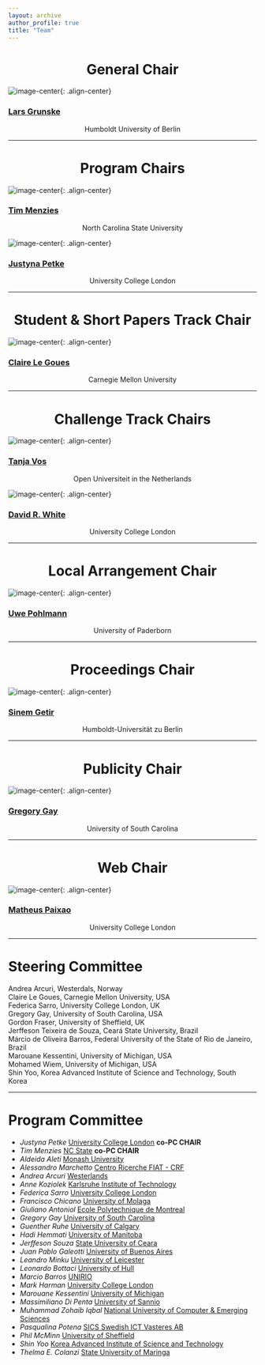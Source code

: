 ```yaml
---
layout: archive
author_profile: true
title: "Team"
---
```


<link rel="stylesheet" href="../css/organization.css">

<h1 style="text-align: center;" markdown="1">General Chair</h1>

![image-center](/images/lars.jpg){: .align-center}
<h3 class="person" markdown="1"><a href="https://www.informatik.hu-berlin.de/de/Members/lars-grunske" target="_blank">Lars Grunske</a></h3>
<center>Humboldt University of Berlin</center>

---

<h1 style="text-align: center;" markdown="1">Program Chairs</h1>

![image-center](/images/tim.jpg){: .align-center}
<h3 class="person" markdown="1"><a href="http://menzies.us/" target="_blank">Tim Menzies</a></h3>
<center>North Carolina State University</center>

![image-center](/images/justyna.jpg){: .align-center}
<h3 class="person" markdown="1"><a href="http://www0.cs.ucl.ac.uk/staff/J.Petke/" target="_blank">Justyna Petke</a></h3>
<center>University College London</center>

---

<h1 style="text-align: center;" markdown="1">Student & Short Papers Track Chair</h1>

![image-center](/images/claire.jpg){: .align-center}
<h3 class="person" markdown="1"><a href="https://clairelegoues.com/" target="_blank">Claire Le Goues</a></h3>
<center>Carnegie Mellon University</center>

---

<h1 style="text-align: center;" markdown="1">Challenge Track Chairs</h1>

![image-center](/images/tanja.png){: .align-center}
<h3 class="person" markdown="1"><a href="http://tanjavos.com/" target="_blank">Tanja Vos</a></h3>
<center>Open Universiteit in the Netherlands</center>

![image-center](/images/david.jpg){: .align-center}
<h3 class="person" markdown="1"><a href="http://www.davidrwhite.co.uk/" target="_blank">David R. White</a></h3>
<center>University College London</center>

---

<h1 style="text-align: center;" markdown="1">Local Arrangement Chair</h1>

![image-center](/images/uwe.jpg){: .align-center}
<h3 class="person" markdown="1"><a href="https://www.hni.uni-paderborn.de/swt/mitarbeiter/130201625100101/" target="_blank">Uwe Pohlmann</a></h3>
<center>University of Paderborn</center>

---
<h1 style="text-align: center;" markdown="1">Proceedings Chair</h1>

![image-center](/images/sinem.jpg){: .align-center}
<h3 class="person" markdown="1"><a href="https://www.informatik.hu-berlin.de/de/institut/mitarbeiter/1689441" target="_blank">Sinem Getir</a></h3>
<center>Humboldt-Universität zu Berlin</center>

---

<h1 style="text-align: center;" markdown="1">Publicity Chair</h1>

![image-center](/images/gregory.jpg){: .align-center}
<h3 class="person" markdown="1"><a href="http://www.greggay.com/" target="_blank">Gregory Gay</a></h3>
<center>University of South Carolina</center>

---

<h1 style="text-align: center;" markdown="1">Web Chair</h1>

![image-center](/images/matheus.jpg){: .align-center}
<h3 class="person" markdown="1"><a href="http://www0.cs.ucl.ac.uk/staff/m.paixao/" target="_blank">Matheus Paixao</a></h3>
<center>University College London</center>

---

<h1 style="text-align: left;" markdown="1">Steering Committee</h1>

Andrea Arcuri, Westerdals, Norway   
Claire Le Goues, Carnegie Mellon University, USA   
Federica Sarro, University College London, UK  
Gregory Gay, University of South Carolina, USA  
Gordon Fraser, University of Sheffield, UK   
Jerffeson Teixeira de Souza, Ceará State University, Brazil    
Márcio de Oliveira Barros, Federal University of the State of Rio de Janeiro, Brazil   
Marouane Kessentini, University of Michigan, USA                       
Mohamed Wiem, University of Michigan, USA                                  
Shin Yoo, Korea Advanced Institute of Science and Technology, South Korea   

---

<h1 style="text-align: left;" markdown="1">Program Committee</h1>

<ul>
<li><em>Justyna Petke</em> <a href="">University College London</a> <b>co-PC CHAIR</b></li>
<li><em>Tim Menzies</em> <a href="http://menzies.us">NC State</a> <b>co-PC CHAIR</b></li>
<li><em>Aldeida Aleti</em> <a href="http://users.monash.edu.au/~aldeidaa/">Monash University</a></li>
<li><em>Alessandro Marchetto</em> <a href="">Centro Ricerche FIAT - CRF</a></li>
<li><em>Andrea Arcuri</em> <a href="http://arcuriandrea.org/">Westerlands</a></li>
<li><em>Anne Koziolek</em> <a href="http://sdq.ipd.kit.edu/people/anne_koziolek">Karlsruhe Institute of Technology</a></li>
<li><em>Federica Sarro</em> <a href="">University College London</a></li>
<li><em>Francisco Chicano</em> <a href="http://www.franciscochicano.es">University of Molaga</a></li>
<li><em>Giuliano Antoniol</em> <a href="http://web.soccerlab.polymtl.ca/~antoniol/">Ecole Polytechnique de Montreal</a></li>
<li><em>Gregory Gay</em> <a href="http://www.greggay.com/">University of South Carolina</a></li>
<li><em>Guenther Ruhe</em> <a href="">University of Calgary</a></li>
<li><em>Hadi Hemmati</em> <a href="">University of Manitoba</a></li>
<li><em>Jerffeson Souza</em> <a href="">State University of Ceara</a></li>
<li><em>Juan Pablo Galeotti</em> <a href="http://www.dc.uba.ar/~jgaleotti">University of Buenos Aires</a></li>
<li><em>Leandro Minku</em> <a href="">University of Leicester</a></li>
<li><em>Leonardo Bottaci</em> <a href="">University of Hull</a></li>
<li><em>Marcio Barros</em> <a href="http://www.uniriotec.br/~marcio.barros">UNIRIO</a></li>
<li><em>Mark Harman</em> <a href="http://www.cs.ucl.ac.uk/staff/mharman">University College London</a></li>
<li><em>Marouane Kessentini</em> <a href="">University of Michigan</a></li>
<li><em>Massimiliano Di Penta</em> <a href="http://www.ing.unisannio.it/mdipenta">University of Sannio</a></li>
<li><em>Muhammad Zohaib Iqbal</em> <a href="http://isb.nu.edu.pk/zohaib">National University of Computer & Emerging Sciences</a></li>
<li><em>Pasqualina Potena</em> <a href="https://www.sics.se/people/pasqualina-potena">SICS Swedish ICT Vasteres AB</a></li>
<li><em>Phil McMinn</em> <a href="http://philmcminn.staff.shef.ac.uk">University of Sheffield</a></li>
<li><em>Shin Yoo</em> <a href="">Korea Advanced Institute of Science and Technology</a></li>
<li><em>Thelma E. Colanzi</em> <a href="">State University of Maringa</a></li>
</ul>
